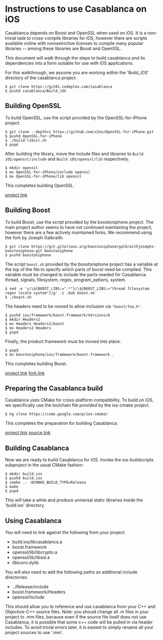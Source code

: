 Instructions to use Casablanca on iOS
=====================================

Casablanca depends on Boost and OpenSSL when used on iOS. It is a non-trivial
task to cross-compile libraries for iOS, however there are scripts available
online with nonrestrictive licenses to compile many popular libraries -- among
these libraries are Boost and OpenSSL.

This document will walk through the steps to build casablanca and its
dependencies into a form suitable for use with iOS applications.

For this walkthrough, we assume you are working within the 'Build_iOS'
directory of the casablanca project.

    $ git clone https://git01.codeplex.com/casablanca
    $ pushd casablanca/Build_iOS


Building OpenSSL
----------------

To build OpenSSL, use the script provided by the OpenSSL-for-iPhone project.

    $ git clone --depth=1 https://github.com/x2on/OpenSSL-for-iPhone.git
    $ pushd OpenSSL-for-iPhone
    $ ./build-libssl.sh
    $ popd

After building the library, move the include files and libraries to
`Build iOS/openssl/include` and `Build iOS/openssl/lib` respectively.

    $ mkdir openssl
    $ mv OpenSSL-for-iPhone/include openssl
    $ mv OpenSSL-for-iPhone/lib openssl

This completes building OpenSSL.

[project link](https://github.com/x2on/OpenSSL-for-iPhone)


Building Boost
--------------

To build Boost, use the script provided by the boostoniphone project. The main
project author seems to have not continued maintaining the project, however
there are a few actively maintained forks. We recommend using the fork by Joseph
Galbraith.

    $ git clone https://git.gitorious.org/boostoniphone/galbraithjosephs-boostoniphone.git boostoniphone
    $ pushd boostoniphone

The script `boost.sh` provided by the boostoniphone project has a variable at
the top of the file to specify which parts of boost need be compiled. This
variable must be changed to include the parts needed for Casablanca: thread,
signals, filesystem, regex, program_options, system.

    $ sed -e 's/\${BOOST_LIBS:=".*"}/\${BOOST_LIBS:="thread filesystem regex locale system"}/g' -i .bak boost.sh
    $ ./boost.sh

The headers need to be moved to allow inclusion via `"boost/foo.h"`.

    $ pushd ios/framework/boost.framework/Versions/A
    $ mkdir Headers2
    $ mv Headers Headers2/boost
    $ mv Headers2 Headers
    $ popd

Finally, the product framework must be moved into place.

    $ popd
    $ mv boostoniphone/ios/framework/boost.framework .

This completes building Boost.

[project link](https://gitorious.org/boostoniphone)
[fork link](https://gitorious.org/boostoniphone/galbraithjosephs-boostoniphone)


Preparing the Casablanca build
------------------------------

Casablanca uses CMake for cross-platform compatibility. To build on iOS, we
specifically use the toolchain file provided by the ios-cmake project.

    $ hg clone https://code.google.com/p/ios-cmake/

This completes the preparation for building Casablanca.

[project link](http://code.google.com/p/ios-cmake/)
[source link](http://ios-cmake.googlecode.com/files/ios-cmake.tar.gz)


Building Casablanca
-------------------

Now we are ready to build Casablanca for iOS. Invoke the ios-buildscripts
subproject in the usual CMake fashion:

    $ mkdir build.ios
    $ pushd build.ios
    $ cmake .. -DCMAKE_BUILD_TYPE=Release
    $ make
    $ popd

This will take a while and produce universal static libraries inside
the 'build.ios' directory.


Using Casablanca
----------------
You will need to link against the following from your project:

  * build.ios/libcasablanca.a
  * boost.framework
  * openssl/lib/libcrypto.a
  * openssl/lib/libssl.a
  * libiconv.dylib

You will also need to add the following paths as additional include directories:

  * ../Release/include
  * boost.framework/Headers
  * openssl/include

This should allow you to reference and use casablanca from your C++ and
Objective-C++ source files. Note: you should change all .m files in your project
to .mm files, because even if the source file itself does not use Casablanca, it
is possible that some c++ code will be pulled in via header includes. To avoid
trivial errors later, it is easiest to simply rename all your project sources to
use '.mm'.
